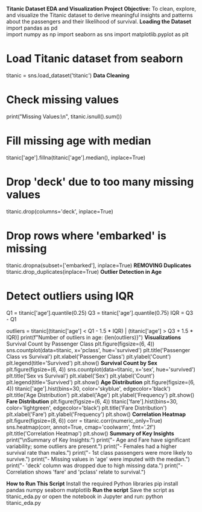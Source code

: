 **Titanic Dataset EDA and Visualization**
**Project Objective:**
To clean, explore, and visualize the Titanic dataset to derive meaningful insights and patterns about the passengers and their likelihood of survival.
**Loading the Dataset**
import pandas as pd                
import numpy as np
import seaborn as sns
import matplotlib.pyplot as plt

# Load Titanic dataset from seaborn
titanic = sns.load_dataset('titanic')
**Data Cleaning**
# Check missing values
print("Missing Values:\n", titanic.isnull().sum())

# Fill missing age with median
titanic['age'].fillna(titanic['age'].median(), inplace=True)

# Drop 'deck' due to too many missing values
titanic.drop(columns='deck', inplace=True)

# Drop rows where 'embarked' is missing
titanic.dropna(subset=['embarked'], inplace=True)
**REMOVING  Duplicates**
titanic.drop_duplicates(inplace=True)
**Outlier Detection in Age**
# Detect outliers using IQR
Q1 = titanic['age'].quantile(0.25)
Q3 = titanic['age'].quantile(0.75)
IQR = Q3 - Q1

outliers = titanic[(titanic['age'] < Q1 - 1.5 * IQR) | (titanic['age'] > Q3 + 1.5 * IQR)]
print(f"Number of outliers in age: {len(outliers)}")
**Visualizations**
Survival Count by Passenger Class
plt.figure(figsize=(6, 4))
sns.countplot(data=titanic, x='pclass', hue='survived')
plt.title('Passenger Class vs Survival')
plt.xlabel('Passenger Class')
plt.ylabel('Count')
plt.legend(title='Survived')
plt.show()
**Survival Count by Sex**
plt.figure(figsize=(6, 4))
sns.countplot(data=titanic, x='sex', hue='survived')
plt.title('Sex vs Survival')
plt.xlabel('Sex')
plt.ylabel('Count')
plt.legend(title='Survived')
plt.show()
**Age Distribution**
plt.figure(figsize=(6, 4))
titanic['age'].hist(bins=30, color='skyblue', edgecolor='black')
plt.title('Age Distribution')
plt.xlabel('Age')
plt.ylabel('Frequency')
plt.show()
**Fare Distribution**
plt.figure(figsize=(6, 4))
titanic['fare'].hist(bins=30, color='lightgreen', edgecolor='black')
plt.title('Fare Distribution')
plt.xlabel('Fare')
plt.ylabel('Frequency')
plt.show()
**Correlation Heatmap**
plt.figure(figsize=(8, 6))
corr = titanic.corr(numeric_only=True)
sns.heatmap(corr, annot=True, cmap='coolwarm', fmt='.2f')
plt.title('Correlation Heatmap')
plt.show()
**Summary of Key Insights**
print("\nSummary of Key Insights:")
print("- Age and Fare have significant variability; some outliers are present.")
print("- Females had a higher survival rate than males.")
print("- 1st class passengers were more likely to survive.")
print("- Missing values in 'age' were imputed with the median.")
print("- 'deck' column was dropped due to high missing data.")
print("- Correlation shows 'fare' and 'pclass' relate to survival.")

**How to Run This Script**
Install the required Python libraries
pip install pandas numpy seaborn matplotlib
**Run the script**
Save the script as titanic_eda.py or open the notebook in Jupyter and run:
python titanic_eda.py












